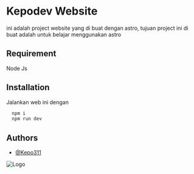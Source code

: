 # Kepodev Website

ini adalah project website yang di buat dengan astro, tujuan project ini di buat adalah untuk belajar menggunakan astro

## Requirement

Node Js

## Installation

Jalankan web ini dengan

```bash
  npm i
  npm run dev
```
    
## Authors

- [@Kepo311](https://www.github.com/kepo311)


![Logo](https://cdn.discordapp.com/attachments/934073418096193547/1163027662168670218/Kepodev_Corp._1920_x_1080_px.png?ex=653e14ea&is=652b9fea&hm=718beaa6d268daa129e1cdf31bff07a2638de53bb6d4bb899821e39d171173ab&)


